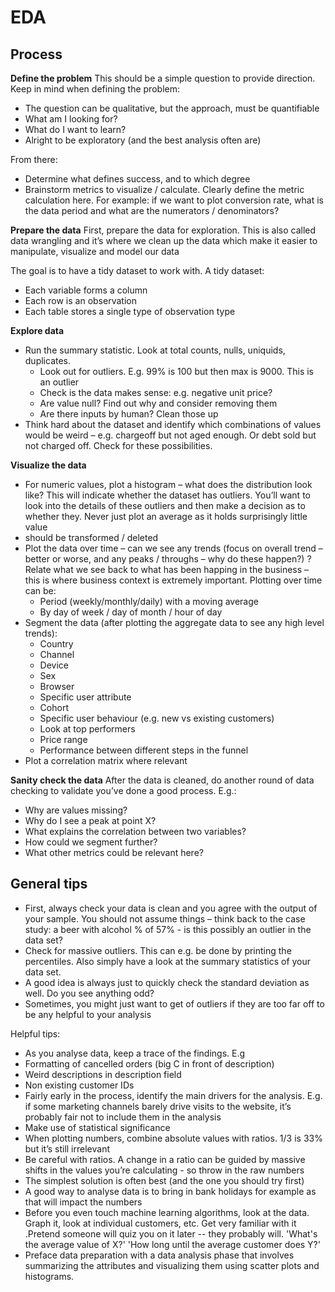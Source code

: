 # EDA

## Process
**Define the problem**
This should be a simple question to provide direction. Keep in mind when defining the problem: 
- The question can be qualitative, but the approach, must be quantifiable
- What am I looking for?
- What do I want to learn?
- Alright to be exploratory (and the best analysis often are)

From there: 
- Determine what defines success, and to which degree
- Brainstorm metrics to visualize / calculate. Clearly define the metric calculation here. For example: if we want to plot conversion rate, what is the data period and what are the numerators / denominators? 

**Prepare the data**
First, prepare the data for exploration. This is also called data wrangling and it’s where we clean up the data which make it easier to manipulate, visualize and model our data  

The goal is to have a tidy dataset to work with. A tidy dataset: 
- Each variable forms a column
- Each row is an observation
- Each table stores a single type of observation type

**Explore data**
- Run the summary statistic. Look at total counts, nulls, uniquids, duplicates.
  - Look out for outliers. E.g. 99% is 100 but then max is 9000. This is an outlier
  - Check is the data makes sense: e.g. negative unit price?
  - Are value null? Find out why and consider removing them
  - Are there inputs by human? Clean those up
- Think hard about the dataset and identify which combinations of values would be weird – e.g. chargeoff but not aged enough. Or debt sold but not charged off. Check for these possibilities. 

**Visualize the data**
- For numeric values, plot a histogram – what does the distribution look like? This will indicate whether the dataset has outliers. You’ll want to look into the details of these outliers and then make a decision as to whether they. Never just plot an average as it holds surprisingly little value  
- should be transformed / deleted 
- Plot the data over time – can we see any trends (focus on overall trend – better or worse, and any peaks / throughs – why do these happen?) ? Relate what we see back to what has been happing in the business – this is where business context is extremely important. Plotting over time can be: 
  - Period (weekly/monthly/daily) with a moving average
  - By day of week / day of month / hour of day  
- Segment the data (after plotting the aggregate data to see any high level trends): 
  - Country 
  - Channel
  - Device
  - Sex
  - Browser
  - Specific user attribute 
  - Cohort
  - Specific user behaviour (e.g. new vs existing customers)
  - Look at top performers 
  - Price range
  - Performance between different steps in the funnel
- Plot a correlation matrix where relevant

**Sanity check the data**
After the data is cleaned, do another round of data checking to validate you’ve done a good process. E.g.: 
- Why are values missing?
- Why do I see a peak at point X?
- What explains the correlation between two variables?
- How could we segment further?
- What other metrics could be relevant here?

## General tips 
- First, always check your data is clean and you agree with the output of your sample. You should not assume things – think back to the case study: a beer with alcohol % of 57% - is this possibly an outlier in the data set? 
- Check for massive outliers. This can e.g. be done by printing the percentiles. Also simply have a look at the summary statistics of your data set. 
- A good idea is always just to quickly check the standard deviation as well. Do you see anything odd? 
- Sometimes, you might just want to get of outliers if they are too far off to be any helpful to your analysis 

Helpful tips: 
-	As you analyse data, keep a trace of the findings. E.g 
  - Formatting of cancelled orders (big C in front of description) 
  - Weird descriptions in description field 
  - Non existing customer IDs
-	Fairly early in the process, identify the main drivers for the analysis. E.g. if some marketing channels barely drive visits to the website, it’s probably fair not to include them in the analysis 
-	Make use of statistical significance 
-	When plotting numbers, combine absolute values with ratios. 1/3 is 33% but it’s still irrelevant 
-	Be careful with ratios. A change in a ratio can be guided by massive shifts in the values you’re calculating - so throw in the raw numbers
-	The simplest solution is often best (and the one you should try first)
-	A good way to analyse data is to bring in bank holidays for example as that will impact the numbers 
- Before you even touch machine learning algorithms, look at the data. Graph it, look at individual customers, etc. Get very familiar with it .Pretend someone will quiz you on it later -- they probably will. 'What's the average value of X?' 'How long until the average customer does Y?'
- Preface data preparation with a data analysis phase that involves summarizing the attributes and visualizing them using scatter plots and histograms. 